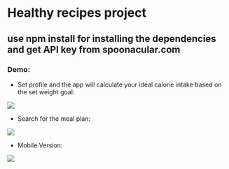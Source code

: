 # Healthy recipes project

## use npm install for installing the dependencies and get API key from spoonacular.com

### Demo:

* Set profile and the app will calculate your ideal calorie intake based on the set weight goal:

![](https://github.com/Dev-SimonD/react-supabase-login/blob/master/2022-06-23-11-26-12.gif)

* Search for the meal plan:

![](https://github.com/Dev-SimonD/react-supabase-login/blob/master/2022-06-23-11-31-34.gif)

* Mobile Version:

![](https://github.com/Dev-SimonD/react-supabase-login/blob/master/2022-06-23-11-53-15.gif)




